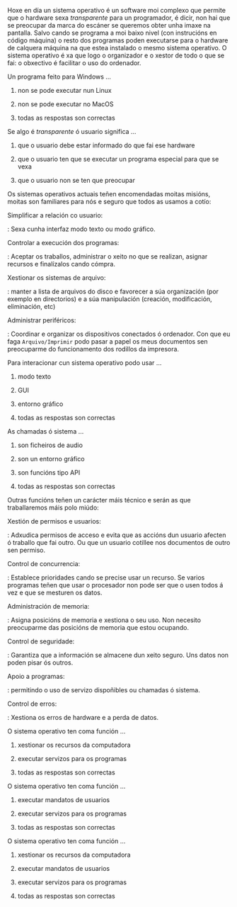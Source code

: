 Hoxe en día un sistema operativo é un software moi complexo que permite
que o hardware sexa *transparente* para un programador, é dicir, non hai
que se preocupar da marca do escáner se queremos obter unha imaxe na
pantalla. Salvo cando se programa a moi baixo nivel (con instrucións en
código máquina) o resto dos programas poden executarse para o hardware
de calquera máquina na que estea instalado o mesmo sistema operativo. O
sistema operativo é xa que logo o organizador e o xestor de todo o que
se fai: o obxectivo é facilitar o uso do ordenador.

<span> Un programa feito para Windows …</span>

1.  non se pode executar nun Linux

2.  non se pode executar no MacOS

3.  todas as respostas son correctas

<span> Se algo é *transparente* ó usuario significa …</span>

1.  que o usuario debe estar informado do que fai ese hardware

2.  que o usuario ten que se executar un programa especial para que se
    vexa

3.  que o usuario non se ten que preocupar

Os sistemas operativos actuais teñen encomendadas moitas misións, moitas
son familiares para nós e seguro que todos as usamos a cotío:

Simplificar a relación co usuario:

:   Sexa cunha interfaz modo texto ou modo gráfico.

Controlar a execución dos programas: 

:   Aceptar os traballos, administrar o xeito no que se realizan,
    asignar recursos e finalízalos cando cómpra.

Xestionar os sistemas de arquivo:

:   manter a lista de arquivos do disco e favorecer a súa organización
    (por exemplo en directorios) e a súa manipulación (creación,
    modificación, eliminación, etc)

Administrar periféricos:

:   Coordinar e organizar os dispositivos conectados ó ordenador. Con
    que eu faga `Arquivo/Imprimir` podo pasar a papel os meus documentos
    sen preocuparme do funcionamento dos rodillos da impresora.

<span>Para interacionar cun sistema operativo podo usar …</span>

1.  modo texto

2.  GUI

3.  entorno gráfico

4.  todas as respostas son correctas

<span>As chamadas ó sistema …</span>

1.  son ficheiros de audio

2.  son un entorno gráfico

3.  son funcións tipo API

4.  todas as respostas son correctas

Outras funcións teñen un carácter máis técnico e serán as que
traballaremos máis polo miúdo:

Xestión de permisos e usuarios:

:   Adxudica permisos de acceso e evita que as accións dun usuario
    afecten ó traballo que fai outro. Ou que un usuario cotillee nos
    documentos de outro sen permiso.

Control de concurrencia:

:   Establece prioridades cando se precise usar un recurso. Se varios
    programas teñen que usar o procesador non pode ser que o usen todos
    á vez e que se mesturen os datos.

Administración de memoria:

:   Asigna posicións de memoria e xestiona o seu uso. Non necesito
    preocuparme das posicións de memoria que estou ocupando.

Control de seguridade:

:   Garantiza que a información se almacene dun xeito seguro. Uns datos
    non poden pisar ós outros.

Apoio a programas:

:   permitindo o uso de servizo dispoñibles ou chamadas ó sistema.

Control de erros:

:   Xestiona os erros de hardware e a perda de datos.

<span>O sistema operativo ten coma función …</span>

1.  xestionar os recursos da computadora

2.  executar servizos para os programas

3.  todas as respostas son correctas

<span>O sistema operativo ten coma función …</span>

1.  executar mandatos de usuarios

2.  executar servizos para os programas

3.  todas as respostas son correctas

<span>O sistema operativo ten coma función …</span>

1.  xestionar os recursos da computadora

2.  executar mandatos de usuarios

3.  executar servizos para os programas

4.  todas as respostas son correctas


